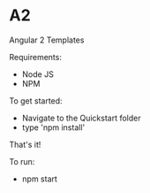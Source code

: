# A2
Angular 2 Templates

Requirements:

- Node JS
- NPM

To get started:

- Navigate to the Quickstart folder
- type 'npm install'

That's it!

To run:

- npm start
